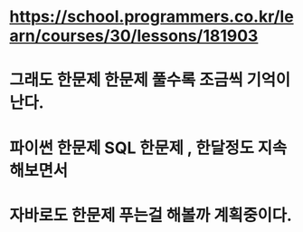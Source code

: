 # https://school.programmers.co.kr/learn/courses/30/lessons/181903

# 그래도 한문제 한문제 풀수록 조금씩 기억이 난다. 
# 파이썬 한문제 SQL 한문제 , 한달정도 지속해보면서
# 자바로도 한문제 푸는걸 해볼까 계획중이다. 